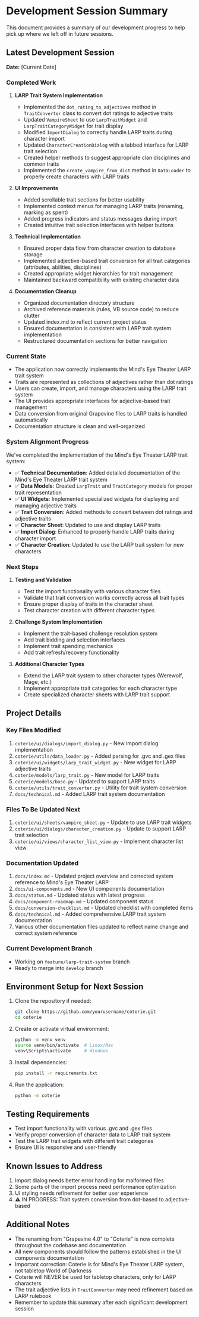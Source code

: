 # Development Session Summary

This document provides a summary of our development progress to help pick up where we left off in future sessions.

## Latest Development Session

**Date:** [Current Date]

### Completed Work

1. **LARP Trait System Implementation**
   - Implemented the `dot_rating_to_adjectives` method in `TraitConverter` class to convert dot ratings to adjective traits
   - Updated `VampireSheet` to use `LarpTraitWidget` and `LarpTraitCategoryWidget` for trait display
   - Modified `ImportDialog` to correctly handle LARP traits during character import
   - Updated `CharacterCreationDialog` with a tabbed interface for LARP trait selection
   - Created helper methods to suggest appropriate clan disciplines and common traits
   - Implemented the `create_vampire_from_dict` method in `DataLoader` to properly create characters with LARP traits

2. **UI Improvements**
   - Added scrollable trait sections for better usability
   - Implemented context menus for managing LARP traits (renaming, marking as spent)
   - Added progress indicators and status messages during import
   - Created intuitive trait selection interfaces with helper buttons

3. **Technical Implementation**
   - Ensured proper data flow from character creation to database storage
   - Implemented adjective-based trait conversion for all trait categories (attributes, abilities, disciplines)
   - Created appropriate widget hierarchies for trait management
   - Maintained backward compatibility with existing character data

4. **Documentation Cleanup**
   - Organized documentation directory structure
   - Archived reference materials (rules, VB source code) to reduce clutter
   - Updated index.md to reflect current project status
   - Ensured documentation is consistent with LARP trait system implementation
   - Restructured documentation sections for better navigation

### Current State

- The application now correctly implements the Mind's Eye Theater LARP trait system
- Traits are represented as collections of adjectives rather than dot ratings
- Users can create, import, and manage characters using the LARP trait system
- The UI provides appropriate interfaces for adjective-based trait management
- Data conversion from original Grapevine files to LARP traits is handled automatically
- Documentation structure is clean and well-organized

### System Alignment Progress

We've completed the implementation of the Mind's Eye Theater LARP trait system:

- ✅ **Technical Documentation**: Added detailed documentation of the Mind's Eye Theater LARP trait system
- ✅ **Data Models**: Created `LarpTrait` and `TraitCategory` models for proper trait representation
- ✅ **UI Widgets**: Implemented specialized widgets for displaying and managing adjective traits
- ✅ **Trait Conversion**: Added methods to convert between dot ratings and adjective traits
- ✅ **Character Sheet**: Updated to use and display LARP traits
- ✅ **Import Dialog**: Enhanced to properly handle LARP traits during character import
- ✅ **Character Creation**: Updated to use the LARP trait system for new characters

### Next Steps

1. **Testing and Validation**
   - Test the import functionality with various character files
   - Validate that trait conversion works correctly across all trait types
   - Ensure proper display of traits in the character sheet
   - Test character creation with different character types

2. **Challenge System Implementation**
   - Implement the trait-based challenge resolution system
   - Add trait bidding and selection interfaces
   - Implement trait spending mechanics
   - Add trait refresh/recovery functionality

3. **Additional Character Types**
   - Extend the LARP trait system to other character types (Werewolf, Mage, etc.)
   - Implement appropriate trait categories for each character type
   - Create specialized character sheets with LARP trait support

## Project Details

### Key Files Modified

1. `coterie/ui/dialogs/import_dialog.py` - New import dialog implementation
2. `coterie/utils/data_loader.py` - Added parsing for .gvc and .gex files
3. `coterie/ui/widgets/larp_trait_widget.py` - New widget for LARP adjective traits
4. `coterie/models/larp_trait.py` - New model for LARP traits
5. `coterie/models/base.py` - Updated to support LARP traits
6. `coterie/utils/trait_converter.py` - Utility for trait system conversion
7. `docs/technical.md` - Added LARP trait system documentation

### Files To Be Updated Next

1. `coterie/ui/sheets/vampire_sheet.py` - Update to use LARP trait widgets
2. `coterie/ui/dialogs/character_creation.py` - Update to support LARP trait selection
3. `coterie/ui/views/character_list_view.py` - Implement character list view

### Documentation Updated

1. `docs/index.md` - Updated project overview and corrected system reference to Mind's Eye Theater LARP
2. `docs/ui-components.md` - New UI components documentation
3. `docs/status.md` - Updated status with latest progress
4. `docs/component-roadmap.md` - Updated component status
5. `docs/conversion-checklist.md` - Updated checklist with completed items
6. `docs/technical.md` - Added comprehensive LARP trait system documentation
7. Various other documentation files updated to reflect name change and correct system reference

### Current Development Branch

- Working on `feature/larp-trait-system` branch
- Ready to merge into `develop` branch

## Environment Setup for Next Session

1. Clone the repository if needed:
   ```bash
   git clone https://github.com/yourusername/coterie.git
   cd coterie
   ```

2. Create or activate virtual environment:
   ```bash
   python -m venv venv
   source venv/bin/activate  # Linux/Mac
   venv\Scripts\activate     # Windows
   ```

3. Install dependencies:
   ```bash
   pip install -r requirements.txt
   ```

4. Run the application:
   ```bash
   python -m coterie
   ```

## Testing Requirements

- Test import functionality with various .gvc and .gex files
- Verify proper conversion of character data to LARP trait system
- Test the LARP trait widgets with different trait categories
- Ensure UI is responsive and user-friendly

## Known Issues to Address

1. Import dialog needs better error handling for malformed files
2. Some parts of the import process need performance optimization
3. UI styling needs refinement for better user experience
4. ⚠️ IN PROGRESS: Trait system conversion from dot-based to adjective-based

## Additional Notes

- The renaming from "Grapevine 4.0" to "Coterie" is now complete throughout the codebase and documentation
- All new components should follow the patterns established in the UI components documentation
- Important correction: Coterie is for Mind's Eye Theater LARP system, not tabletop World of Darkness
- Coterie will NEVER be used for tabletop characters, only for LARP characters
- The trait adjective lists in `TraitConverter` may need refinement based on LARP rulebook
- Remember to update this summary after each significant development session 